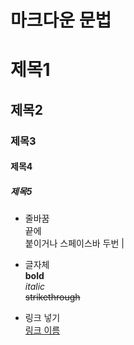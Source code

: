 # 마크다운 문법

# 제목1
## 제목2
### 제목3
#### 제목4
##### 제목5

* 줄바꿈  
끝에 <br> 붙이거나 스페이스바 두번  |

* 글자체  
**bold**<br>
_italic_  
~~strikethrough~~

* 링크 넣기  
[링크 이름](www.naver.com)
